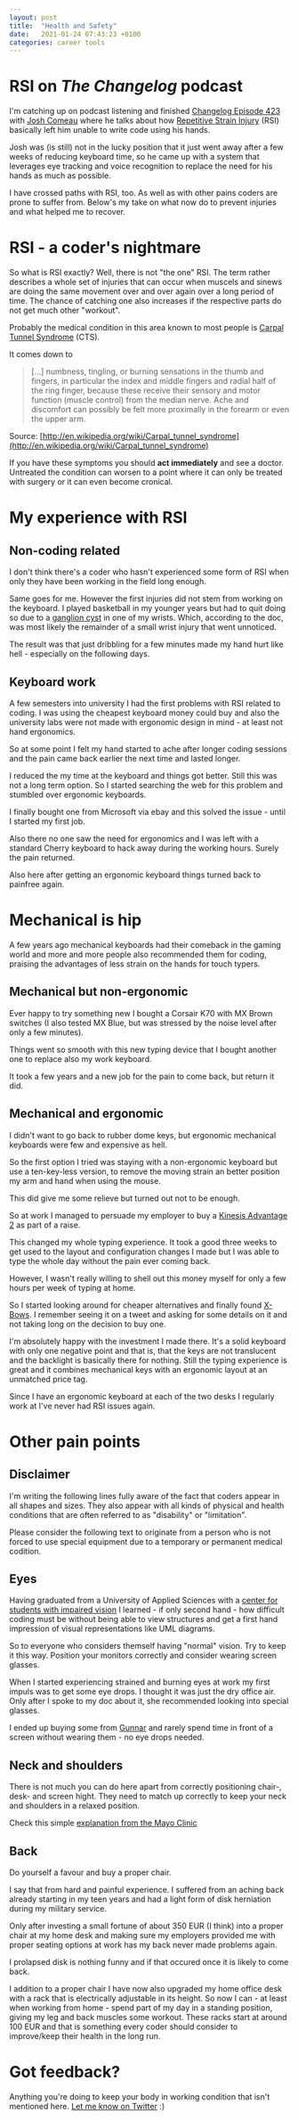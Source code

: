 ```yaml
---
layout: post
title:  "Health and Safety"
date:   2021-01-24 07:43:23 +0100
categories: career tools
---
```

# RSI on _The Changelog_ podcast
I'm catching up on podcast listening and finished [Changelog Episode   423](https://changelog.com/podcast/423) with [Josh Comeau](https://www.joshwcomeau.com/) where he talks about how [Repetitive Strain Injury](http://en.wikipedia.org/wiki/Repetitive_strain_injury) (RSI) basically left him unable to write code using his hands.

Josh was (is still) not in the lucky position that it just went away after a few weeks of reducing keyboard time, so he came up with a system that leverages eye tracking and voice recognition to replace the need for his hands as much as possible.

I have crossed paths with RSI, too. As well as with other pains coders are prone to suffer from. Below's my take on what now do to prevent injuries and what helped me to recover.

# RSI - a coder's nightmare
So what is RSI exactly? Well, there is not "the one" RSI. The term rather describes a whole set of injuries that can occur when muscels and sinews are doing the same movement over and over again over a long period of time. The chance of catching one also increases if the respective parts do not get much other "workout".

Probably the medical condition in this area known to most people is [Carpal Tunnel Syndrome](http://en.wikipedia.org/wiki/Carpal_tunnel_syndrome) (CTS).

It comes down to
>[...] numbness, tingling, or burning sensations in the thumb and fingers, in particular the index and middle fingers and radial half of the ring finger, because these receive their sensory and motor function (muscle control) from the median nerve. Ache and discomfort can possibly be felt more proximally in the forearm or even the upper arm. 

Source: [http://en.wikipedia.org/wiki/Carpal_tunnel_syndrome](http://en.wikipedia.org/wiki/Carpal_tunnel_syndrome)

If you have these symptoms you should **act immediately** and see a doctor. Untreated the condition can worsen to a point where it can only be treated with surgery or it can even become cronical.

# My experience with RSI

## Non-coding related
I don't think there's a coder who hasn't experienced some form of RSI when only they have been working in the field long enough.

Same goes for me. However the first injuries did not stem from working on the keyboard. I played basketball in my younger years but had to quit doing so due to a [ganglion cyst](https://en.wikipedia.org/wiki/Ganglion_cyst) in one of my wrists. Which, according to the doc, was most likely the remainder of a small wrist injury that went unnoticed.

The result was that just dribbling for a few minutes made my hand hurt like hell - especially on the following days.

## Keyboard work
A few semesters into university I had the first problems with RSI related to coding. I was using the cheapest keyboard money could buy and also the university labs were not made with ergonomic design in mind - at least not hand ergonomics.

So at some point I felt my hand started to ache after longer coding sessions and the pain came back earlier the next time and lasted longer.

I reduced the my time at the keyboard and things got better. Still this was not a long term option. So I started searching the web for this problem and stumbled over ergonomic keyboards.

I finally bought one from Microsoft via ebay and this solved the issue - until I started my first job.

Also there no one saw the need for ergonomics and I was left with a standard Cherry keyboard to hack away during the working hours. Surely the pain returned.

Also here after getting an ergonomic keyboard things turned back to painfree again.

# Mechanical is hip
A few years ago mechanical keyboards had their comeback in the gaming world and more and more people also recommended them for coding, praising the advantages of less strain on the hands for touch typers.

## Mechanical but non-ergonomic
Ever happy to try something new I bought a Corsair K70 with MX Brown switches (I also tested MX Blue, but was stressed by the noise level after only a few minutes).

Things went so smooth with this new typing device that I bought another one to replace also my work keyboard.

It took a few years and a new job for the pain to come back, but return it did.

## Mechanical and ergonomic
I didn't want to go back to rubber dome keys, but ergonomic mechanical keyboards were few and expensive as hell.

So the first option I tried was staying with a non-ergonomic keyboard but use a ten-key-less version, to remove the moving strain an better position my arm and hand when using the mouse.

This did give me some relieve but turned out not to be enough.

So at work I managed to persuade my employer to buy a [Kinesis Advantage 2](https://kinesis-ergo.com/keyboards/advantage2-keyboard/) as part of a raise.

This changed my whole typing experience. It took a good three weeks to get used to the layout and configuration changes I made but I was able to type the whole day without the pain ever coming back.

However, I wasn't really willing to shell out this money myself for only a few hours per week of typing at home.

So I started looking around for cheaper alternatives and finally found [X-Bows](https://x-bows.com). I remember seeing it on a tweet and asking for some details on it and not taking long on the decision to buy one.

I'm absolutely happy with the investment I made there. It's a solid keyboard with only one negative point and that is, that the keys are not translucent and the backlight is basically there for nothing.
Still the typing experience is great and it combines mechanical keys with an ergonomic layout at an unmatched price tag.

Since I have an ergonomic keyboard at each of the two desks I regularly work at I've never had RSI issues again.

# Other pain points

## Disclaimer 
I'm writing the following lines fully aware of the fact that coders appear in all shapes and sizes. They also appear with all kinds of physical and health conditions that are often referred to as "disability" or "limitation".

Please consider the following text to originate from a person who is not forced to use special equipment due to a temporary or permanent  medical codition.

## Eyes 
Having graduated from a University of Applied Sciences with a [center for students with impaired vision](https://www.thm.de/bliz/en/) I learned - if only second hand - how difficult coding must be without being able to view structures and get a first hand impression of visual representations like UML diagrams.

So to everyone who considers themself having "normal" vision. Try to keep it this way. Position your monitors correctly and consider wearing screen glasses.

When I started experiencing strained and burning eyes at work my first impuls was to get some eye drops. I thought it was just the dry office air. Only after I spoke to my doc about it, she recommended looking into special glasses.

I ended up buying some from [Gunnar](https://gunnar.com/) and rarely spend time in front of a screen without wearing them - no eye drops needed.

## Neck and shoulders
There is not much you can do here apart from correctly positioning chair-, desk- and screen hight. They need to match up correctly to keep your neck and shoulders in a relaxed position.

Check this simple [explanation from the Mayo Clinic](https://www.mayoclinic.org/healthy-lifestyle/adult-health/in-depth/office-ergonomics/art-20046169)

## Back
Do yourself a favour and buy a proper chair. 

I say that from hard and painful experience. I suffered from an aching back already starting in my teen years and had a light form of disk herniation during my military service.

Only after investing a small fortune of about 350 EUR (I think) into a proper chair at my home desk and making sure my employers provided me with proper seating options at work has my back never made problems again.

I prolapsed disk is nothing funny and if that occured once it is likely to come back.

I addition to a proper chair I have now also upgraded my home office desk with a rack that is electrically adjustable in its height. So now I can - at least when working from home - spend part of my day in a standing position, giving my leg and back muscles some workout.
These racks start at around 100 EUR and that is something every coder should consider to improve/keep their health in the long run.

# Got feedback?
Anything you're doing to keep your body in working condition that isn't mentioned here. [Let me know on Twitter](https://twitter.com/msdeibel) :)

